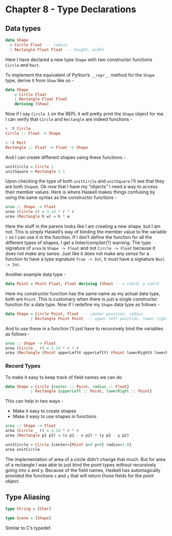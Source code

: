 # Chapter 8 - Type Declarations

## Data types

```haskell
data Shape 
  = Circle Float  -- radius
  | Rectangle Float Float  -- height, width
```

Here I have declared a new type `Shape` with two constructor functions `Circle` and `Rect`. 

To implement the equivalent of Python’s `__repr__` method for the `Shape` type, derive it from `Show` like so -

```haskell
data Shape
	= Circle Float
	| Rectangle Float Float
	deriving (Show)
```

Now if I say `Circle 1` on the REPL it will pretty print the `Shape` object for me. I can verify that `Circle` and `Rectangle` are indeed functions -

```haskell
> :t Circle
Circle :: Float -> Shape

> :t Rect
Rectangle :: Float -> Float -> Shape
```

And I can create different shapes using these functions -

```haskell
unitCircle = Circle 1
unitSquare = Rectangle 1 1
```

Upon checking the type of both `unitCircle` and `unitSquare` I’ll see that they are both `Shape`s.  Ok now that I have my “objects” I need a way to access their member values. Here is where Haskell makes things confusing by using the same syntax as the constructor functions -

```haskell
area :: Shape -> Float
area (Circle r) = 3.14 * r * r
area (Rectangle h w) = h * w
```

Here the stuff in the parens looks like I am creating a new shape, but I am not. This is simply Haskell’s way of binding the member value to the variable `r` so I can use it in the function. If I don’t define the function for all the different types of shapes, I get a linter/compiler(?) warning. The type signature of `area` is `Shape -> Float` and not `Circle -> Float` because it does not make any sense. Just like it does not make any sense for a function to have a type signature `True -> Int`, it must have a signature `Bool -> Int`.

Another example data type -

```haskell
data Point = Point Float, Float deriving (Show) -- x coord, y coord                  
```

Here my constructor function has the same name as my actual data type, both are `Point`. This is customary when there is just a single constructor function for a data type. Now if I redefine my `Shape` data type as follows -

```haskell
data Shape = Circle Point, Float  -- center position, radius
           | Rectangle Point Point  -- upper left position, lower right position
```

And to use these in a function I’ll just have to recursively bind the variables as follows -

```haskell
area :: Shape -> Float
area (Circle _ r) = 3.14 * r * r
area (Rectangle (Point upperLeftX upperLeftY) (Point lowerRightX lowerRightY)) = (upperLeftX - lowerRightX) * (lowerRightY - upperLeftY)
```

### Record Types

To make it easy to keep track of field names we can do 

```haskell
data Shape = Circle {center :: Point, radius :: Float}
           | Rectangle {upperLeft :: Point, lowerRight :: Point}
```

This can help in two ways -

* Make it easy to create shapes
* Make it easy to use shapes in functions

```haskell
area :: Shape -> Float
area (Circle _ r) = 3.14 * r * r
area (Rectangle p1 p2) = (x p1 - x p2) * (y p2 - y p2)

unitCircle = Circle {center={Point x=0 y=0} radius=1.0}
area unitCircle
```

The implementation of area of a circle didn’t change that much. But for area of a rectangle I was able to just bind the point types without recursively going into x and y. Because of the field names, Haskell has automagically provided the functions `x` and `y` that will return those fields for the point object.



## Type Aliasing

```haskell
type String = [Char]

type Scene = [Shape]
```

Similar to C’s typedef.



